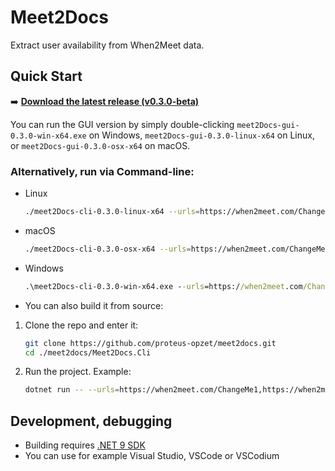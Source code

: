# Meet2Docs

Extract user availability from When2Meet data.

## Quick Start

➡️ **[Download the latest release (v0.3.0-beta)](https://github.com/proteus-opzet/meet2docs/releases/tag/v0.3.0-beta)**

You can run the GUI version by simply double-clicking `meet2Docs-gui-0.3.0-win-x64.exe` on Windows, `meet2Docs-gui-0.3.0-linux-x64` on Linux, or `meet2Docs-gui-0.3.0-osx-x64` on macOS.

### Alternatively, run via Command-line:

* Linux
	```bash
	./meet2Docs-cli-0.3.0-linux-x64 --urls=https://when2meet.com/ChangeMe1,https://when2meet.com/ChangeMe2 --select-only="Name Surname 1","Name Surname 2"
	```
* macOS
	```bash
	./meet2Docs-cli-0.3.0-osx-x64 --urls=https://when2meet.com/ChangeMe1,https://when2meet.com/ChangeMe2 --select-only="Name Surname 1","Name Surname 2"
	```
* Windows
	```bat
	.\meet2Docs-cli-0.3.0-win-x64.exe --urls=https://when2meet.com/ChangeMe1,https://when2meet.com/ChangeMe2 --select-only="Name Surname 1","Name Surname 2"
	```

* You can also build it from source:

1. Clone the repo and enter it:

   ```bash
   git clone https://github.com/proteus-opzet/meet2docs.git
   cd ./meet2docs/Meet2Docs.Cli
   ```

2. Run the project. Example:

   ```bash
   dotnet run -- --urls=https://when2meet.com/ChangeMe1,https://when2meet.com/ChangeMe2 --select-only="Name Surname 1","Name Surname 2"
   ```

##  Development, debugging

* Building requires [.NET 9 SDK](https://dotnet.microsoft.com/)
* You can use for example Visual Studio, VSCode or VSCodium
